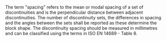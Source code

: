 The term "spacing" refers to the mean or modal spacing of a set of discontinuities and is the perpendicular distance between adjacent discontinuities. The number of discontinuity sets, the differences in spacing and the angles between the sets shall be reported as these determine the block shape. The discontinuity spacing should be measured in millimetres and can be classified using the terms in ISO EN 14689 - Table 8.
